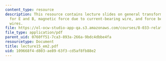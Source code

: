 ```yaml
---
content_type: resource
description: This resource contains lecture slides on general transformation laws
  for E and B, magnetic force due to current-bearing wire, and force between current-bearing
  wires.
file: https://ol-ocw-studio-app-qa.s3.amazonaws.com/courses/8-033-relativity-fall-2006/109668f4d803ae8963f3cd5af8fb88e2_lecture15_em2.pdf
file_type: application/pdf
parent_uid: 0760ff51-7ca3-893a-266a-9bdc4dbbe4fa
resourcetype: Document
title: lecture15_em2.pdf
uid: 109668f4-d803-ae89-63f3-cd5af8fb88e2
---
```

